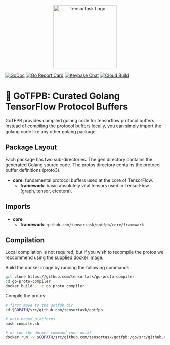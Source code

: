 <p align="center">
<img width="200" alt="TensorTask Logo" src="https://storage.googleapis.com/tensortask-static/tensortask_transparent.png">
</p>

[![GoDoc][1]][2] [![Go Report Card][3]][4] [![Keybase Chat][5]][6] [![Cloud Build][7]][8]

[1]: https://godoc.org/github.com/tensortask/gotfpb?status.svg
[2]: https://godoc.org/github.com/tensortask/gotfpb
[3]: https://goreportcard.com/badge/github.com/tensortask/gotfpb
[4]: https://goreportcard.com/report/github.com/tensortask/gotfpb
[5]: https://img.shields.io/badge/keybase%20chat-tensortask.public-blue.svg
[6]: https://keybase.io/team/tensortask.public
[7]: https://storage.googleapis.com/tensortask-static/build/gotfpb.svg
[8]: https://github.com/sbsends/cloud-build-badge

# 📜 GoTFPB: Curated Golang TensorFlow Protocol Buffers
GoTFPB provides compiled golang code for tensorflow protocol buffers. Instead of compiling the protocol buffers locally, you can simply import the golang code like any other golang package.

## Package Layout

Each package has two sub-directories. The gen directory contains the generated Golang source code. The protos directory contains the protocol buffer definitions (proto3).

* **core**: fundamental protocol buffers used at the core of TensorFlow.
  * **framework**: basic absolutely vital tensors used in TensorFlow (graph, tensor, etcetera). 

## Imports

* **core**:
  * **framework**: `github.com/tensortask/gotfpb/core/framework`

## Compilation

Local compilation is not required, but if you wish to recompile the protos we reccommend using the [supplied docker image](https://github.com/tensortask/go-proto-compiler).

Build the docker image by running the following commands:

```bash
git clone https://github.com/tensortask/go-proto-compiler
cd go-proto-compiler
docker build . -t go_proto_compiler
```

Compile the protos:
```bash
# first move to the gotfpb dir
cd $GOPATH/src/github.com/tensortask/gotfpb

# unix-based platforms
bash compile.sh

# or run the docker command (non-unix)
docker run -v $GOPATH/src/github.com/tensortask/gotfpb:/go/src/github.com/tensortask/gotfpb go_proto_compiler /bin/bash -c "export GO111MODULE=on; cd src/github.com/tensortask/gotfpb; go generate ./..."
```

